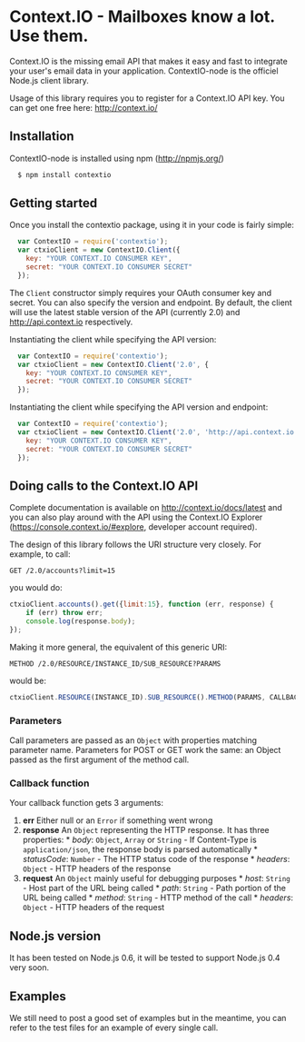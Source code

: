 Context.IO - Mailboxes know a lot. Use them.
============================================

Context.IO is the missing email API that makes it easy and fast to integrate your user's email data in your application. ContextIO-node is the officiel Node.js client library.

Usage of this library requires you to register for a Context.IO API key. You can get one free here: http://context.io/

Installation
------------

ContextIO-node is installed using npm (http://npmjs.org/)

``` bash
  $ npm install contextio
```

Getting started
---------------

Once you install the contextio package, using it in your code is fairly simple:

``` js
  var ContextIO = require('contextio');
  var ctxioClient = new ContextIO.Client({
    key: "YOUR CONTEXT.IO CONSUMER KEY",
    secret: "YOUR CONTEXT.IO CONSUMER SECRET"
  });
```
 
 The `Client` constructor simply requires your OAuth consumer key and secret. You can also specify the version and endpoint. By default, the client will use the latest stable version of the API (currently 2.0) and http://api.context.io respectively.
 
 Instantiating the client while specifying the API version:
 
``` js
  var ContextIO = require('contextio');
  var ctxioClient = new ContextIO.Client('2.0', {
    key: "YOUR CONTEXT.IO CONSUMER KEY",
    secret: "YOUR CONTEXT.IO CONSUMER SECRET"
  });
```

Instantiating the client while specifying the API version and endpoint:

``` js
  var ContextIO = require('contextio');
  var ctxioClient = new ContextIO.Client('2.0', 'http://api.context.io', {
    key: "YOUR CONTEXT.IO CONSUMER KEY",
    secret: "YOUR CONTEXT.IO CONSUMER SECRET"
  });
```

Doing calls to the Context.IO API
---------------------------------

Complete documentation is available on http://context.io/docs/latest and you can also play around with the API using the Context.IO Explorer (https://console.context.io/#explore, developer account required).

The design of this library follows the URI structure very closely. For example, to call:

``` http
GET /2.0/accounts?limit=15
```

you would do:

``` js
ctxioClient.accounts().get({limit:15}, function (err, response) {
	if (err) throw err;
	console.log(response.body);
});
```

Making it more general, the equivalent of this generic URI:

``` http
METHOD /2.0/RESOURCE/INSTANCE_ID/SUB_RESOURCE?PARAMS
```

would be:

``` js
ctxioClient.RESOURCE(INSTANCE_ID).SUB_RESOURCE().METHOD(PARAMS, CALLBACK_FN)
```

### Parameters
Call parameters are passed as an `Object` with properties matching parameter name. Parameters for POST or GET work the same: an Object passed as the first argument of the method call.

### Callback function
Your callback function gets 3 arguments:

  1. **err** Either null or an `Error` if something went wrong
  2. **response** An `Object` representing the HTTP response. It has three properties:
    * *body*: `Object`, `Array` or `String` - If Content-Type is `application/json`, the response body is parsed automatically
    * *statusCode*: `Number` - The HTTP status code of the response
    * *headers*: `Object` - HTTP headers of the response
  3. **request** An `Object` mainly useful for debugging purposes
    * *host*: `String` - Host part of the URL being called
    * *path*: `String` - Path portion of the URL being called
    * *method*: `String` - HTTP method of the call
    * *headers*: `Object` - HTTP headers of the request

Node.js version
---------------

It has been tested on Node.js 0.6, it will be tested to support Node.js 0.4 very soon.

Examples
--------

We still need to post a good set of examples but in the meantime, you can refer to the test files for an example of every single call.